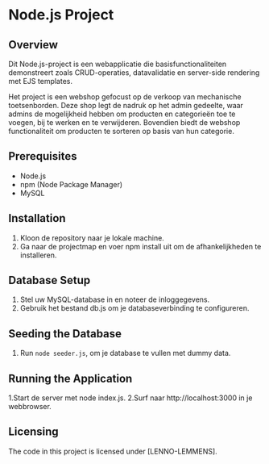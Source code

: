 # Node.js Project

## Overview

Dit Node.js-project is een webapplicatie die basisfunctionaliteiten demonstreert zoals CRUD-operaties, datavalidatie en server-side rendering met EJS templates. 

Het project is een webshop gefocust op de verkoop van mechanische toetsenborden. Deze shop legt de nadruk op het admin gedeelte, waar admins de mogelijkheid hebben om producten en categorieën toe te voegen, bij te werken en te verwijderen. Bovendien biedt de webshop functionaliteit om producten te sorteren op basis van hun categorie.

## Prerequisites
- Node.js
- npm (Node Package Manager)
- MySQL

## Installation

1. Kloon de repository naar je lokale machine.
2. Ga naar de projectmap en voer npm install uit om de afhankelijkheden te installeren.

## Database Setup

1. Stel uw MySQL-database in en noteer de inloggegevens.
2. Gebruik het bestand db.js om je databaseverbinding te configureren.

## Seeding the Database

1.  Run `node seeder.js`, om je database te vullen met dummy data.

## Running the Application

1.Start de server met node index.js.
2.Surf naar http://localhost:3000 in je webbrowser.
## Licensing

The code in this project is licensed under [LENNO-LEMMENS].

